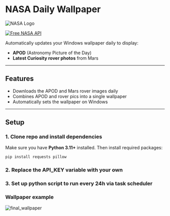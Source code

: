 # NASA Daily Wallpaper

![NASA Logo](https://upload.wikimedia.org/wikipedia/commons/e/e5/NASA_logo.svg)

[![Free NASA API](https://img.shields.io/badge/NASA-API-blue?logo=nasa&logoColor=white)](https://api.nasa.gov/)

Automatically updates your Windows wallpaper daily to display:  

- **APOD** (Astronomy Picture of the Day)  
- **Latest Curiosity rover photos** from Mars  

---

## Features

- Downloads the APOD and Mars rover images daily  
- Combines APOD and rover pics into a single wallpaper  
- Automatically sets the wallpaper on Windows  

---

## Setup

### 1. Clone repo and install dependencies

Make sure you have **Python 3.11+** installed. Then install required packages:

```bash
pip install requests pillow
```

### 2. Replace the API_KEY variable with your own

### 3. Set up python script to run every 24h via task scheduler

### Wallpaper example

![final_wallpaper](https://github.com/user-attachments/assets/c51bba59-8f67-46e5-afc7-269766a124c7)



